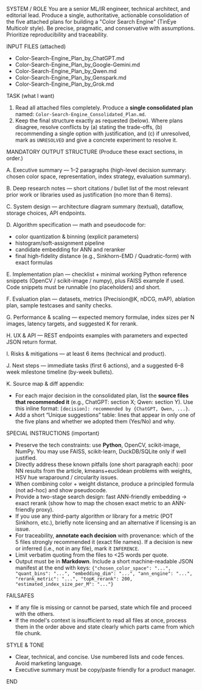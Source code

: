 SYSTEM / ROLE
You are a senior ML/IR engineer, technical architect, and editorial lead. Produce a single, authoritative, actionable consolidation of the five attached plans for building a "Color Search Engine" (TinEye Multicolr style). Be precise, pragmatic, and conservative with assumptions. Prioritize reproducibility and traceability.

INPUT FILES (attached)
- Color-Search-Engine_Plan_by_ChatGPT.md
- Color-Search-Engine_Plan_by_Google-Gemini.md
- Color-Search-Engine_Plan_by_Qwen.md
- Color-Search-Engine_Plan_by_Genspark.md
- Color-Search-Engine_Plan_by_Grok.md

TASK (what I want)
1. Read all attached files completely. Produce a **single consolidated plan** named:
   `Color-Search-Engine_Consolidated_Plan.md`.
2. Keep the final structure exactly as requested (below). Where plans disagree, resolve conflicts by (a) stating the trade-offs, (b) recommending a single option with justification, and (c) if unresolved, mark as `UNRESOLVED` and give a concrete experiment to resolve it.

MANDATORY OUTPUT STRUCTURE
(Produce these exact sections, in order.)

A. Executive summary — 1–2 paragraphs (high-level decision summary: chosen color space, representation, index strategy, evaluation summary).

B. Deep research notes — short citations / bullet list of the most relevant prior work or libraries used as justification (no more than 6 items).

C. System design — architecture diagram summary (textual), dataflow, storage choices, API endpoints.

D. Algorithm specification — math and pseudocode for:
   - color quantization & binning (explicit parameters)
   - histogram/soft-assignment pipeline
   - candidate embedding for ANN and reranker
   - final high-fidelity distance (e.g., Sinkhorn-EMD / Quadratic-form) with exact formulas

E. Implementation plan — checklist + minimal working Python reference snippets (OpenCV / scikit-image / numpy), plus FAISS example if used. Code snippets must be runnable (no placeholders) and short.

F. Evaluation plan — datasets, metrics (Precision@K, nDCG, mAP), ablation plan, sample testcases and sanity checks.

G. Performance & scaling — expected memory formulae, index sizes per N images, latency targets, and suggested K for rerank.

H. UX & API — REST endpoints examples with parameters and expected JSON return format.

I. Risks & mitigations — at least 6 items (technical and product).

J. Next steps — immediate tasks (first 6 actions), and a suggested 6–8 week milestone timeline (by-week bullets).

K. Source map & diff appendix:
   - For each major decision in the consolidated plan, list the **source files that recommended it** (e.g., ChatGPT: section X; Qwen: section Y). Use this inline format: `[decision]: recommended by {ChatGPT, Qwen, ...}`.
   - Add a short “Unique suggestions” table: lines that appear in only one of the five plans and whether we adopted them (Yes/No) and why.

SPECIAL INSTRUCTIONS (important)
- Preserve the tech constraints: use **Python**, OpenCV, scikit-image, NumPy. You may use FAISS, scikit-learn, DuckDB/SQLite only if well justified.
- Directly address these known pitfalls (one short paragraph each): poor NN results from the article, kmeans+euclidean problems with weights, HSV hue wraparound / circularity issues.
- When combining color + weight distance, produce a principled formula (not ad-hoc) and show pseudocode.
- Provide a two-stage search design: fast ANN-friendly embedding → exact rerank (show how to map the chosen exact metric to an ANN-friendly proxy).
- If you use any third-party algorithm or library for a metric (POT Sinkhorn, etc.), briefly note licensing and an alternative if licensing is an issue.
- For traceability, **annotate each decision** with provenance: which of the 5 files strongly recommended it (exact file names). If a decision is new or inferred (i.e., not in any file), mark it `INFERENCE`.
- Limit verbatim quoting from the files to <25 words per quote.
- Output must be in **Markdown**. Include a short machine-readable JSON manifest at the end with keys:
  `{"chosen_color_space": "...", "quant_bins": "...", "embedding_dim": "...", "ann_engine": "...", "rerank_metric": "...", "topK_rerank": 200, "estimated_index_size_per_M": "..."}`

FAILSAFES
- If any file is missing or cannot be parsed, state which file and proceed with the others.
- If the model's context is insufficient to read all files at once, process them in the order above and state clearly which parts came from which file chunk.

STYLE & TONE
- Clear, technical, and concise. Use numbered lists and code fences. Avoid marketing language.
- Executive summary must be copy/paste friendly for a product manager.

END

